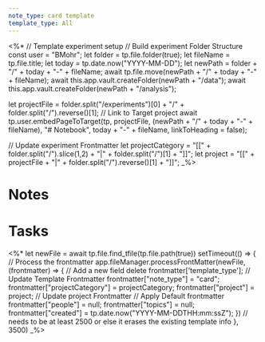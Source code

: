 ```yaml
---
note_type: card template
template_type: All
---
```

<%*
// Template experiment setup 
// Build experiment Folder Structure
const user = "BMohr";
let folder = tp.file.folder(true);
let fileName = tp.file.title;
let today = tp.date.now("YYYY-MM-DD");
let newPath = folder + "/" + today + "-" + fileName;
await tp.file.move(newPath + "/" + today + "-" + fileName);
await this.app.vault.createFolder(newPath + "/data");
await this.app.vault.createFolder(newPath + "/analysis");

let projectFile = folder.split("/experiments")[0] + "/" + folder.split("/").reverse()[1];
// Link to Target project
await tp.user.embedPageToTarget(tp, projectFile, (newPath + "/" + today + "-" + fileName), "# Notebook", today + "-" + fileName, linkToHeading = false); 

// Update experiment Frontmatter
let projectCategory = "[[" + folder.split("/").slice(1,2) + "|" + folder.split("/")[1] + "]]";
let project = "[[" + projectFile + "|" + folder.split("/").reverse()[1] + "]]";
_%>
# Notes

# Tasks

<%*
  let newFile = await tp.file.find_tfile(tp.file.path(true))
setTimeout(() => {
  // Process the frontmatter
  app.fileManager.processFrontMatter(newFile, (frontmatter) => {
    // Add a new field
		delete frontmatter['template_type'];
		// Update Template Frontmatter
		frontmatter["note_type"] = "card";
		frontmatter["projectCategory"] = projectCategory;
		frontmatter["project"] = project;
		// Update project Frontmatter
        // Apply Default frontmatter
		frontmatter["people"] = null;
        frontmatter["topics"] = null;
        frontmatter["created"] = tp.date.now("YYYY-MM-DDTHH:mm:ssZ");
  })
  // needs to be at least 2500 or else it erases the existing template info
  }, 3500) _%>